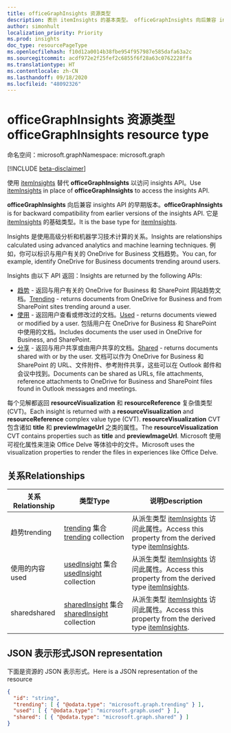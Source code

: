 ```yaml
---
title: officeGraphInsights 资源类型
description: 表示 itemInsights 的基本类型。 officeGraphInsights 向后兼容 insights API 的早期版本。 访问 insights API 时只能使用 itemInsights。
author: simonhult
localization_priority: Priority
ms.prod: insights
doc_type: resourcePageType
ms.openlocfilehash: f10d12a0014b38fbe954f957987e585dafa63a2c
ms.sourcegitcommit: acdf972e2f25fef2c6855f6f28a63c0762228ffa
ms.translationtype: HT
ms.contentlocale: zh-CN
ms.lasthandoff: 09/18/2020
ms.locfileid: "48092326"
---
```

# <a name="officegraphinsights-resource-type"></a><span data-ttu-id="f82de-105">officeGraphInsights 资源类型</span><span class="sxs-lookup"><span data-stu-id="f82de-105">officeGraphInsights resource type</span></span>

<span data-ttu-id="f82de-106">命名空间：microsoft.graph</span><span class="sxs-lookup"><span data-stu-id="f82de-106">Namespace: microsoft.graph</span></span>

[!INCLUDE [beta-disclaimer](../../includes/beta-disclaimer.md)]

<span data-ttu-id="f82de-107">使用 [itemInsights](iteminsights.md) 替代 **officeGraphInsights** 以访问 insights API。</span><span class="sxs-lookup"><span data-stu-id="f82de-107">Use [itemInsights](iteminsights.md) in place of **officeGraphInsights** to access the insights API.</span></span>

<span data-ttu-id="f82de-108">**officeGraphInsights** 向后兼容 insights API 的早期版本。</span><span class="sxs-lookup"><span data-stu-id="f82de-108">**officeGraphInsights** is for backward compatibility from earlier versions of the insights API.</span></span> <span data-ttu-id="f82de-109">它是 [itemInsights](iteminsights.md) 的基础类型。</span><span class="sxs-lookup"><span data-stu-id="f82de-109">It is the base type for [itemInsights](iteminsights.md).</span></span>

<span data-ttu-id="f82de-110">Insights 是使用高级分析和机器学习技术计算的关系。</span><span class="sxs-lookup"><span data-stu-id="f82de-110">Insights are relationships calculated using advanced analytics and machine learning techniques.</span></span> <span data-ttu-id="f82de-111">例如，你可以标识与用户有关的 OneDrive for Business 文档趋势。</span><span class="sxs-lookup"><span data-stu-id="f82de-111">You can, for example, identify OneDrive for Business documents trending around users.</span></span>

<span data-ttu-id="f82de-112">Insights 由以下 API 返回：</span><span class="sxs-lookup"><span data-stu-id="f82de-112">Insights are returned by the following APIs:</span></span>

- <span data-ttu-id="f82de-113">[趋势](insights-trending.md) - 返回与用户有关的 OneDrive for Business 和 SharePoint 网站趋势文档。</span><span class="sxs-lookup"><span data-stu-id="f82de-113">[Trending](insights-trending.md) - returns documents from OneDrive for Business and from SharePoint sites trending around a user.</span></span>
- <span data-ttu-id="f82de-114">[使用](insights-used.md) - 返回用户查看或修改过的文档。</span><span class="sxs-lookup"><span data-stu-id="f82de-114">[Used](insights-used.md) - returns documents viewed or modified by a user.</span></span> <span data-ttu-id="f82de-115">包括用户在 OneDrive for Business 和 SharePoint 中使用的文档。</span><span class="sxs-lookup"><span data-stu-id="f82de-115">Includes documents the user used in OneDrive for Business, and SharePoint.</span></span>
- <span data-ttu-id="f82de-116">[分享](insights-shared.md) - 返回与用户共享或由用户共享的文档。</span><span class="sxs-lookup"><span data-stu-id="f82de-116">[Shared](insights-shared.md) - returns documents shared with or by the user.</span></span> <span data-ttu-id="f82de-117">文档可以作为 OneDrive for Business 和 SharePoint 的 URL、文件附件、参考附件共享，这些可以在 Outlook 邮件和会议中找到。</span><span class="sxs-lookup"><span data-stu-id="f82de-117">Documents can be shared as URLs, file attachments, reference attachments to OneDrive for Business and SharePoint files found in Outlook messages and meetings.</span></span>

<span data-ttu-id="f82de-118">每个见解都返回 **resourceVisualization** 和 **resourceReference** 复杂值类型 (CVT)。</span><span class="sxs-lookup"><span data-stu-id="f82de-118">Each insight is returned with a **resourceVisualization** and **resourceReference** complex value type (CVT).</span></span> <span data-ttu-id="f82de-119">**resourceVisualization** CVT 包含诸如 **title** 和 **previewImageUrl** 之类的属性。</span><span class="sxs-lookup"><span data-stu-id="f82de-119">The **resourceVisualization** CVT contains properties such as **title** and **previewImageUrl**.</span></span> <span data-ttu-id="f82de-120">Microsoft 使用可视化属性来渲染 Office Delve 等体验中的文件。</span><span class="sxs-lookup"><span data-stu-id="f82de-120">Microsoft uses the visualization properties to render the files in experiences like Office Delve.</span></span>

## <a name="relationships"></a><span data-ttu-id="f82de-121">关系</span><span class="sxs-lookup"><span data-stu-id="f82de-121">Relationships</span></span>

| <span data-ttu-id="f82de-122">关系</span><span class="sxs-lookup"><span data-stu-id="f82de-122">Relationship</span></span>      | <span data-ttu-id="f82de-123">类型</span><span class="sxs-lookup"><span data-stu-id="f82de-123">Type</span></span>          | <span data-ttu-id="f82de-124">说明</span><span class="sxs-lookup"><span data-stu-id="f82de-124">Description</span></span>  |
| ------------- |---------------| -------------|
| <span data-ttu-id="f82de-125">趋势</span><span class="sxs-lookup"><span data-stu-id="f82de-125">trending</span></span>      | <span data-ttu-id="f82de-126">[trending](insights-trending.md) 集合</span><span class="sxs-lookup"><span data-stu-id="f82de-126">[trending](insights-trending.md) collection</span></span>       | <span data-ttu-id="f82de-127">从派生类型 [itemInsights](iteminsights.md) 访问此属性。</span><span class="sxs-lookup"><span data-stu-id="f82de-127">Access this property from the derived type [itemInsights](iteminsights.md).</span></span>|
| <span data-ttu-id="f82de-128">使用的内容</span><span class="sxs-lookup"><span data-stu-id="f82de-128">used</span></span>      | <span data-ttu-id="f82de-129">[usedInsight](insights-used.md) 集合</span><span class="sxs-lookup"><span data-stu-id="f82de-129">[usedInsight](insights-used.md) collection</span></span>        | <span data-ttu-id="f82de-130">从派生类型 [itemInsights](iteminsights.md) 访问此属性。</span><span class="sxs-lookup"><span data-stu-id="f82de-130">Access this property from the derived type [itemInsights](iteminsights.md).</span></span>|
| <span data-ttu-id="f82de-131">shared</span><span class="sxs-lookup"><span data-stu-id="f82de-131">shared</span></span>        | <span data-ttu-id="f82de-132">[sharedInsight](insights-shared.md) 集合</span><span class="sxs-lookup"><span data-stu-id="f82de-132">[sharedInsight](insights-shared.md) collection</span></span>        | <span data-ttu-id="f82de-133">从派生类型 [itemInsights](iteminsights.md) 访问此属性。</span><span class="sxs-lookup"><span data-stu-id="f82de-133">Access this property from the derived type [itemInsights](iteminsights.md).</span></span>|


## <a name="json-representation"></a><span data-ttu-id="f82de-134">JSON 表示形式</span><span class="sxs-lookup"><span data-stu-id="f82de-134">JSON representation</span></span>

<span data-ttu-id="f82de-135">下面是资源的 JSON 表示形式。</span><span class="sxs-lookup"><span data-stu-id="f82de-135">Here is a JSON representation of the resource</span></span>
<!-- {
  "blockType": "resource",
  "keyProperty":"id",
  "baseType":"microsoft.graph.entity",
  "optionalProperties": [
    "trending",
    "used",
    "shared"
  ],
  "@odata.type": "microsoft.graph.officeGraphInsights"
}-->

```json
{
  "id": "string",
  "trending": [ { "@odata.type": "microsoft.graph.trending" } ],
  "used": [ { "@odata.type": "microsoft.graph.used" } ],
  "shared": [ { "@odata.type": "microsoft.graph.shared" } ]
}
```



